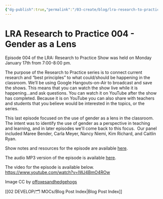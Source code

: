 ```yaml
---
{"dg-publish":true,"permalink":"/03-create/blog/lra-research-to-practice-004-gender-as-a-lens/","title":"LRA: Research to Practice 004 - Gender as a Lens","tags":["lra","lra-research-to-practice","gender"]}
---
```


# LRA Research to Practice 004 - Gender as a Lens

Episode 004 of the LRA: Research to Practice Show was held on Monday January 17th from 7:00-8:00 pm.

The purpose of the Research to Practice series is to connect current research and “best principles” to what could/should be happening in the classroom. We’ll be using Google Hangouts-on-Air to broadcast and save the shows. This means that you can watch the show live while it is happening…and ask questions. You can watch it on YouTube after the show has completed. Because it is on YouTube you can also share with teachers and students that you believe would be interested in the topics, or the series.

This last episode focused on the use of gender as a lens in the classroom. The intent was to identify the use of gender as a perspective in teaching and learning, and in later episodes we'll come back to this focus.  Our panel included Maree Bender, Carla Meyer, Nancy Niemi, Kim Richard, and Caitlin Ryan.

Show notes and resources for the episode are available [here](https://sites.google.com/site/textsandtools/online-information/lrar2p/episode-004---gender-as-a-lens-in-the-classroom).

The audio MP3 version of the episode is available [here](https://app.box.com/s/lsnvzvz9h6re7xq55yxu).

The video for the episode is available below. https://www.youtube.com/watch?v=lWJ4BmO4ROw  

Image CC by [offoxesandhedgehogs](http://offoxesandhedgehogs.wordpress.com/2012-04-18/all-made-up-performance-theory-and-the-new-anthropology-of-sex-and-gender/)

[[02 DEVELOP/🗂️ MOCs/Blog Post Index\|Blog Post Index]]